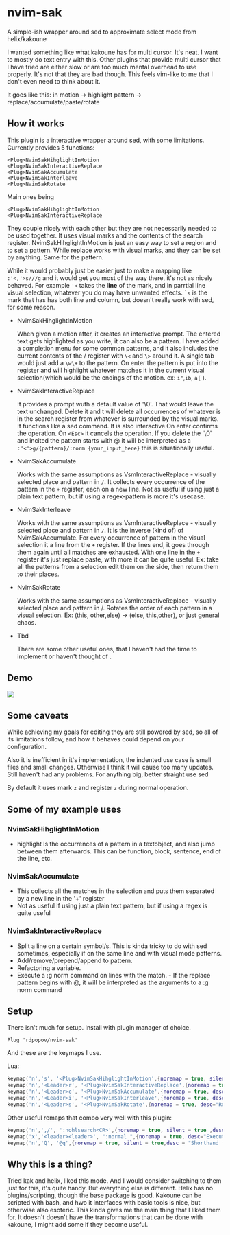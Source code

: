 # nvim-sak

A simple-ish wrapper around sed to approximate select mode from
helix/kakoune


I wanted something like what kakoune has for multi cursor. It's neat. 
I want to mostly do text entry with this. Other plugins that provide multi cursor that I have tried
are either slow or are too much mental overhead to use properly. It's not that
they are bad though. This feels vim-like to me that I don't even need to think
about it.

It goes like this: in motion -> highlight pattern -> replace/accumulate/paste/rotate

## How it works

This plugin is a interactive wrapper around sed, with some limitations.
Currently provides 5 functions:
``` vim
<Plug>NvimSakHihglightInMotion 
<Plug>NvimSakInteractiveReplace 
<Plug>NvimSakAccumulate
<Plug>NvimSakInterleave
<Plug>NvimSakRotate
```
Main ones being
``` vim
<Plug>NvimSakHihglightInMotion
<Plug>NvimSakInteractiveReplace
```
They couple nicely with each other but they are not necessarily needed to be
used together. It uses visual marks and the contents of the search register.
NvimSakHihglightInMotion is just an easy way to set a region and to set a
pattern. While replace works with visual marks, and they can be set by anything.
Same for the pattern.

While it would probably just be easier just to make a mapping like ```
:'<,'>s///g``` and it would get you most of the way there, it's not as nicely
behaved. For example ```'<``` takes the **line** of the mark, and in parrtial 
line visual selection, whatever you do may have unwanted
effects. ``` `< ``` is the mark that has has both line and column, but doesn't really work with sed, for some reason.

 - <Plug>NvimSakHihglightInMotion
   
   When given a motion after, it creates an interactive prompt. The entered text
   gets highlighted as you write, it can also be a pattern. I have added a
   completion menu for some common patterns, and it also includes the current
   contents of the / register with ```\<``` and ```\>``` around it. A single tab
   would just add a ```\w\+``` to the pattern. On enter the pattern is put into
   the register and will highlight whatever matches it in the current visual
   selection(which would be the endings of the motion. ex: ```i"```,```ib```, ```a{``` ).

 - <Plug>NvimSakInteractiveReplace
   
   It provides a prompt wuth a default value of '\0'. That would leave the text
   unchanged. Delete it and t will delete all occurrences of whatever is in the
   search register from whatever is surrounded by the visual marks. It functions
   like a sed command. It is also interactive.On enter confirms the operation.
   On ```<Esc>``` it cancels the operation. If you delete the '\0' and incited the
   pattern starts with @ it will be interpreted as a ```:'<'>g/{pattern}/:norm
   {your_input_here}``` this is situationally useful.

 - <Plug>NvimSakAccumulate
   
   Works with the same assumptions as VsmInteractiveReplace - visually selected
   place and pattern in ```/```. It collects every occurrence of the pattern in the
   ```+``` register, each on a new line. Not as useful if using just a plain text
   pattern, but if using a regex-pattern is more it's usecase. 

 - <Plug>NvimSakInterleave
   
   Works with the same assumptions as VsmInteractiveReplace - visually selected
   place and pattern in ```/```. It is the inverse (kind of) of NvimSakAccumulate.
   For every occurrence of pattern in the visual selection it a line from the ```+```
   register. If the lines end, it goes through them again until all matches are
   exhausted. With one line in the ```+``` register it's just replace paste, with
   more it can be quite useful. Ex: take all the patterns from a selection edit
   them on the side, then return them to their places.

 - <Plug>NvimSakRotate
   
   Works with the same assumptions as VsmInteractiveReplace - visually selected
   place and pattern in /. Rotates the order of each pattern in a visual selection.
   Ex: (this, other,else) -> (else, this,other), or just general chaos.

- Tbd
  
  There are some other useful ones, that I haven't had the time to implement or
  haven't thought of .

## Demo
![](.demo.gif)

## Some caveats
While achieving my goals for editing they are still powered by sed, so all of
its limitations follow, and how it behaves could depend on your configuration.

Also it is inefficient in it's implementation, the indented use case is small
files and small changes. Otherwise I think it will cause too many updates. Still
haven't had any problems. For anything big, better straight use sed 

By default it uses mark `z` and register `z` during normal operation.

## Some of my example uses
### NvimSakHihglightInMotion
- highlight ls the occurrences of a pattern in a textobject, and also jump
  between them afterwards. This can be function, block, sentence, end of the line, etc.

### NvimSakAccumulate
- This collects all the matches in the selection and puts them separated by a
  new line in the '+' register
- Not as useful if using just a plain text pattern, but if using a regex is
  quite useful

### NvimSakInteractiveReplace
- Split a line on a certain symbol/s. This is kinda tricky to do with sed
  sometimes, especially if on the same line and with visual mode patterns.
- Add/remove/prepend/append to pattern.
- Refactoring a variable.
- Execute a :g norm command on lines with the match. - If the replace pattern
  begins with @, it will be interpreted as the arguments to a :g norm command

## Setup
There isn't much for setup. Install with plugin manager of choice.

``` vim
Plug 'rdpopov/nvim-sak'
```

And these are the keymaps I use.

Lua:

``` lua
keymap('n','s', '<Plug>NvimSakHihglightInMotion',{noremap = true, silent = true, desc="Highlight in current motion"})
keymap('n','<Leader>r', '<Plug>NvimSakInteractiveReplace',{noremap = true, silent = true, desc="Replace in visuial selection"})
keymap('n','<Leader>c', '<Plug>NvimSakAccumulate',{noremap = true, desc="Accumilate strings matching the pattern in visal selection"})
keymap('n','<Leader>i', '<Plug>NvimSakInterleave',{noremap = true, desc="Repace pattern in selection with strings from + registe"})
keymap('n','<Leader>s', '<Plug>NvimSakRotate',{noremap = true, desc="Rotatates the places of the selected pattern in visual selection"})
```

Other useful remaps that combo very well with this plugin:

``` lua
keymap('n',',/', ':nohlsearch<CR>',{noremap = true, silent = true ,desc="Turn temporarily searching highlight off"})
keymap('x','<leader><leader>', ":normal ",{noremap = true, desc="Execute normal mode command over visual selecetion"})
keymap('n','Q', '@q',{noremap = true, silent = true,desc = "Shorthand for executing register q"})
```

## Why this is a thing?
Tried kak and helix, liked this mode. And I would consider switching to them
just for this, it's quite handy. But everything else is different. Helix has no
plugins/scripting, though the base package is good. Kakoune can be scripted with
bash, and hwo it interfaces with basic tools is nice, but otherwise also
esoteric. This kinda gives me the main thing that I liked them for. It doesn't
doesn't have the transformations that can be done with kakoune, I might add some
if they become useful.
